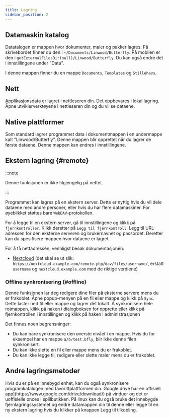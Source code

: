 ```yaml
---
title: Lagring
sidebar_position: 2
---
```


## Datamaskin katalog

Datatalogen er mappen hvor dokumenter, maler og pakker lagres.
På skrivebordet finner du den i `~/Documents/Linwood/Butterfly`.
På mobilen er den i `getExternalFilesDir(null)/Linwood/Butterfly`.
Du kan også endre det i innstillingene under "Data".

I denne mappen finner du en mappe `Documents`, `Templates` og `Stillehavs`.

## Nett

Applikasjonsdata er lagret i nettleseren din. Det oppbevares i lokal lagring.
Åpne utviklerverktøyene i nettleseren din og du vil se dataene.

## Native plattformer

Som standard lagrer programmet data i dokumentmappen i en undermappe kalt "Linwood/Butterfly". Denne mappen blir opprettet når du lagrer de første dataene. Denne mappen kan endres i innstillingene.

## Ekstern lagring {#remote}

:::note

Denne funksjonen er ikke tilgjengelig på nettet.

:::

Programmet kan lagres på en ekstern server. Dette er nyttig hvis du vil dele dataene med andre personer, eller hvis du har flere datamaskiner. For øyeblikket støttes bare `WebDAV`-protokollen.

For å legge til en ekstern server, gå til innstillingene og klikk på `fjernkontroller`. Klikk deretter på `Legg til fjernkontroll`.
Legg til URL-adressen for den eksterne serveren og brukernavnet og passordet. Deretter kan du spesifisere mappen hvor dataene er lagret.

For å få nettadressen, vennligst besøk dokumentasjonen:

- [Nextcloud](https://docs.nextcloud.com/server/latest/user_manual/en/files/access_webdav.html) (det skal se ut slik: `https://nextcloud.example.com/remote.php/dav/files/username/`, erstatt `username` og `nextcloud.example.com` med de riktige verdiene)

### Offline synkronisering {#offline}

Denne funksjonen lar deg redigere dine filer på eksterne servere mens du er frakoblet.
Åpne popup-menyen på en fil eller mappe og klikk på `Sync`. Dette laster ned fil eller mappe og lagrer det lokalt. Å synkronisere hele rotmappen, klikk på haken i dialogboksen for opprette eller klikk på fjernkontrollen i innstillingen og klikk på haken i administrasjonen

Det finnes noen begrensninger:

- Du kan bare synkronisere den øverste nivået i en mappe. Hvis du for eksempel har en mappe `a/b/test.bfly`, blir ikke denne filen synkronisert.
- Du kan ikke slette en fil eller mappe mens du er frakoblet.
- Du kan ikke legge til, redigere eller slette maler mens du er frakoblet.

## Andre lagringsmetoder

Hvis du er på en innebygd enhet, kan du også synkronisere programkatalogen med favorittplattformen din.
Google drive har en offisiell app](https\://www\.google.com/drive/download/) på vinduer og det er uoffisielle onces i spillbutikken.
På linux kan du også bruke det innebygde fjernlagringssystemet og endre datamappen din til denne eller legge til en ny ekstern lagring hvis du klikker på knappen Legg til tilkobling.
